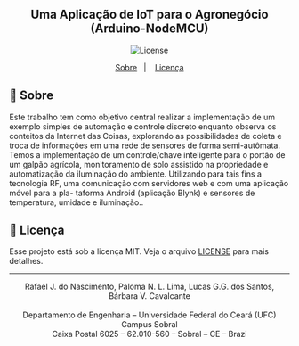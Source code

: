 <h2 align="center">
    Uma Aplicação de IoT para o Agronegócio (Arduino-NodeMCU)
</h2>

<p align="center">
  <img alt="License" src="https://img.shields.io/badge/license-MIT-%2304D361">
</p>
<p align="center">
  <a href="#-sobre">Sobre</a>&nbsp;&nbsp;&nbsp;|&nbsp;&nbsp;&nbsp;
  <a href="#memo-licença">Licença</a>
</p>

## 📅 Sobre

Este trabalho tem como objetivo central realizar a implementação
de um exemplo simples de automação e controle discreto enquanto observa os
conteitos da Internet das Coisas, explorando as possibilidades de coleta e troca
de informações em uma rede de sensores de forma semi-autômata. Temos a
implementação de um controle/chave inteligente para o portão de um galpão
agrı́cola, monitoramento de solo assistido na propriedade e automatização
da iluminação do ambiente. Utilizando para tais fins a tecnologia RF, uma
comunicação com servidores web e com uma aplicação móvel para a pla-
taforma Android (aplicação Blynk) e sensores de temperatura, umidade e
iluminação..

## :memo: Licença

Esse projeto está sob a licença MIT. Veja o arquivo [LICENSE](LICENSE.md) para mais detalhes.

---

<p align="center">
    Rafael J. do Nascimento, Paloma N. L. Lima, Lucas G.G. dos Santos, Bárbara V. Cavalcante</br></br>
    Departamento de Engenharia – Universidade Federal do Ceará (UFC)</br>
    Campus Sobral</br>
    Caixa Postal 6025 – 62.010-560 – Sobral – CE – Brazi</br>
</p>
